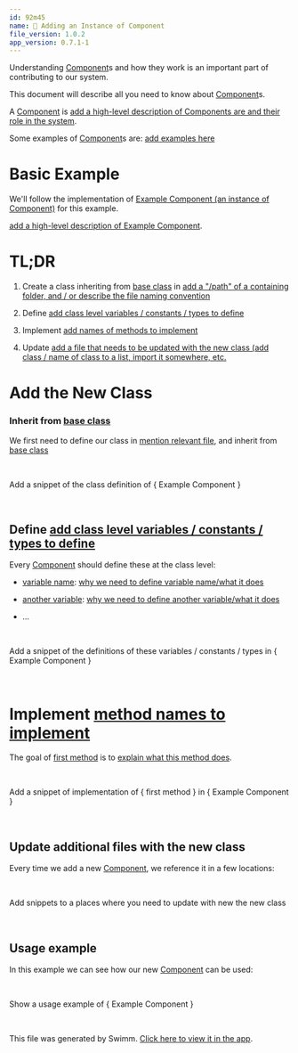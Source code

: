 ```yaml
---
id: 92m45
name: 🔘 Adding an Instance of Component
file_version: 1.0.2
app_version: 0.7.1-1
---
```


Understanding [Component](#text-placeholder-id-lfnuc)s and how they work is an important part of contributing to our system.

This document will describe all you need to know about [Component](#text-placeholder-id-lfnuc)s.

A [Component](#text-placeholder-id-lfnuc) is [add a high-level description of Components are and their role in the system](#text-placeholder-id-jhqz1).

Some examples of [Component](#text-placeholder-id-lfnuc)s are: [add examples here](#text-placeholder-id-ubhss)

# Basic Example

We'll follow the implementation of [Example Component (an instance of Component)](#text-placeholder-id-9oy67) for this example.

[add a high-level description of Example Component](#text-placeholder-id-7e7ko).

# TL;DR

1.  Create a class inheriting from [base class](#text-placeholder-id-gggqo) in [add a "/path" of a containing folder, and / or describe the file naming convention](#text-placeholder-id-7wbm4)

2.  Define [add class level variables / constants / types to define](#text-placeholder-id-exagy)

3.  Implement [add names of methods to implement](#text-placeholder-id-qpqfx)

4.  Update [add a file that needs to be updated with the new class (add class / name of class to a list, import it somewhere, etc.](#text-placeholder-id-555pz)


# Add the New Class

### Inherit from [base class](#text-placeholder-id-gggqo)

We first need to define our class in [mention relevant file](#text-placeholder-id-pjhku), and inherit from [base class](#text-placeholder-id-gggqo)

<br/>

<!-- TEMPLATE-swimm-snippet-placeholder -->
Add a snippet of the class definition of { Example Component }

<br/>

## Define [add class level variables / constants / types to define](#text-placeholder-id-exagy)

Every [Component](#text-placeholder-id-lfnuc) should define these at the class level:

*   [variable name](#text-placeholder-id-semhh): [why we need to define variable name/what it does](#text-placeholder-id-ndlwi)

*   [another variable](#text-placeholder-id-7u6mn): [why we need to define another variable/what it does](#text-placeholder-id-aqpkp)

*   ...

<br/>

<!-- TEMPLATE-swimm-snippet-placeholder -->
Add a snippet of the definitions of these variables / constants / types in { Example Component }

<br/>

# Implement [method names to implement](#text-placeholder-id-uke9s)

The goal of [first method](#text-placeholder-id-wmcbi) is to [explain what this method does](#text-placeholder-id-qmikw).

<br/>

<!-- TEMPLATE-swimm-snippet-placeholder -->
Add a snippet of implementation of { first method } in { Example Component }

<br/>

## **Update additional files with the new class**

Every time we add a new [Component](#text-placeholder-id-lfnuc), we reference it in a few locations:

<br/>

<!-- TEMPLATE-swimm-snippet-placeholder -->
Add snippets to a places where you need to update with new the new class

<br/>

## Usage example

In this example we can see how our new [Component](#text-placeholder-id-lfnuc) can be used:

<br/>

<!-- TEMPLATE-swimm-snippet-placeholder -->
Show a usage example of { Example Component }

<br/>

This file was generated by Swimm. [Click here to view it in the app](https://app.swimm.io/repos/Z2l0aHViJTNBJTNBdGVtcGxhdGVzJTNBJTNBc3dpbW1pbw==/docs/92m45).
